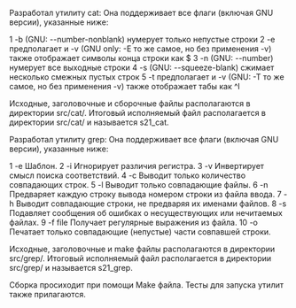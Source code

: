 Разработал утилиту cat: Она поддерживает все флаги (включая GNU версии), указанные ниже:

1 -b (GNU: --number-nonblank)	нумерует только непустые строки
2 -e предполагает и -v (GNU only: -E то же самое, но без применения -v) также отображает символы конца строки как $
3 -n (GNU: --number)	нумерует все выходные строки
4 -s (GNU: --squeeze-blank)	сжимает несколько смежных пустых строк
5 -t предполагает и -v (GNU: -T то же самое, но без применения -v) также отображает табы как ^I

Исходные, заголовочные и сборочные файлы располагаются в директории src/cat/.
Итоговый исполняемый файл располагается в директории src/cat/ и называется s21_cat.

Разработал утилиту grep: Она поддерживает все флаги (включая GNU версии), указанные ниже:

1 -e Шаблон.
2 -i Игнорирует различия регистра.
3 -v Инвертирует смысл поиска соответствий.
4 -c Выводит только количество совпадающих строк.
5 -l Выводит только совпадающие файлы.
6 -n Предваряет каждую строку вывода номером строки из файла ввода.
7 -h Выводит совпадающие строки, не предваряя их именами файлов.
8 -s Подавляет сообщения об ошибках о несуществующих или нечитаемых файлах.
9 -f file Получает регулярные выражения из файла.
10 -o Печатает только совпадающие (непустые) части совпавшей строки.

Исходные, заголовочные и make файлы располагаются в директории src/grep/.
Итоговый исполняемый файл располагается в директории src/grep/ и называется s21_grep.

Сборка просиходит при помощи Make  файла. Тесты для запуска утилит также прилагаются.

